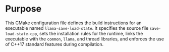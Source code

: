 # Purpose
This CMake configuration file defines the build instructions for an executable named `llama-save-load-state`. It specifies the source file `save-load-state.cpp`, sets the installation rules for the runtime, links the executable with the `common`, `llama`, and thread libraries, and enforces the use of C++17 standard features during compilation.
